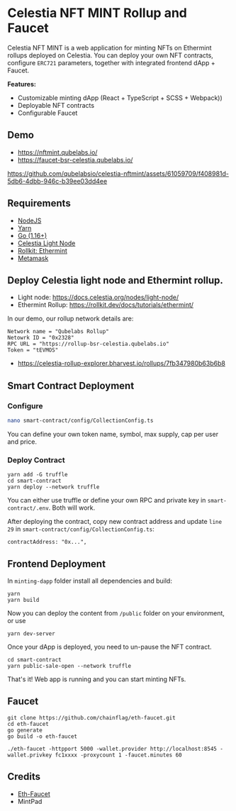 
# Celestia NFT MINT Rollup and Faucet

Celestia NFT MINT is a web application for minting NFTs on Ethermint rollups deployed on Celestia. You can deploy your own NFT contracts, configure `ERC721` parameters, together with integrated frontend dApp + Faucet.

**Features:**
* Customizable minting dApp (React + TypeScript + SCSS + Webpack))
* Deployable NFT contracts
* Configurable Faucet 

## Demo

* https://nftmint.qubelabs.io/
* https://faucet-bsr-celestia.qubelabs.io/

https://github.com/qubelabsio/celestia-nftmint/assets/61059709/f408981d-5db6-4dbb-946c-b39ee03dd4ee

## Requirements
* [NodeJS](https://nodejs.org/en)
* [Yarn](https://classic.yarnpkg.com/lang/en/docs/install)
* [Go (1.16+)](https://go.dev/)
* [Celestia Light Node](https://docs.celestia.org/nodes/light-node/)
* [Rollkit: Ethermint](https://rollkit.dev/docs/tutorials/ethermint)
* [Metamask](https://metamask.io/)

## Deploy Celestia light node and Ethermint rollup.
* Light node: https://docs.celestia.org/nodes/light-node/
* Ethermint Rollup: https://rollkit.dev/docs/tutorials/ethermint/

In our demo, our rollup network details are:
```
Network name = "Qubelabs Rollup"
Netowrk ID = "0x2328"
RPC URL = "https://rollup-bsr-celestia.qubelabs.io"
Token = "tEVMOS"
```
* https://celestia-rollup-explorer.bharvest.io/rollups/7fb347980b63b6b8

## Smart Contract Deployment

### Configure
```bash
nano smart-contract/config/CollectionConfig.ts
```
You can define your own token name, symbol, max supply, cap per user and price.
### Deploy Contract
```
yarn add -G truffle
cd smart-contract
yarn deploy --network truffle
```
You can either use truffle or define your own RPC and private key in `smart-contract/.env`. Both will work.

After deploying the contract, copy new contract address and update `line 29` in `smart-contract/config/CollectionConfig.ts`:
```
contractAddress: "0x...",
```
## Frontend Deployment
In `minting-dapp` folder install all dependencies and build:
```
yarn
yarn build
```
Now you can deploy the content from `/public` folder on your environment, or use 
```
yarn dev-server
```

Once your dApp is deployed, you need to un-pause the NFT contract.

```
cd smart-contract
yarn public-sale-open --network truffle
```

That's it! Web app is running and you can start minting NFTs.


## Faucet

```
git clone https://github.com/chainflag/eth-faucet.git
cd eth-faucet
go generate
go build -o eth-faucet

./eth-faucet -httpport 5000 -wallet.provider http://localhost:8545 -wallet.privkey fc1xxxx -proxycount 1 -faucet.minutes 60
```

## Credits
* [Eth-Faucet](https://github.com/chainflag/eth-faucet)
* MintPad





